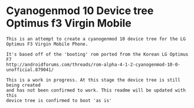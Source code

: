Cyanogenmod 10 Device tree Optimus f3 Virgin Mobile
=======================
```
This is an attempt to create a cyanogenmod 10 device tree for the LG Optimus F3 Virgin Mobile Phone.

It's based off of the 'booting' rom ported from the Korean LG Optimus F7
http://androidforums.com/threads/rom-alpha-4-1-2-cyanogenmod-10-0-unofficial.879041/

This is a work in progress. At this stage the device tree is still being created
and has not been confirmed to work. This readme will be updated with this 
device tree is confirmed to boot 'as is'
```
